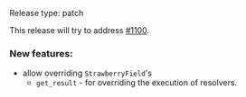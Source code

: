 Release type: patch

This release will try to address [#1100](https://github.com/strawberry-graphql/strawberry/pull/1100).

### New features:
- allow overriding `StrawberryField`'s
    - `get_result` - for overriding the execution of resolvers.
